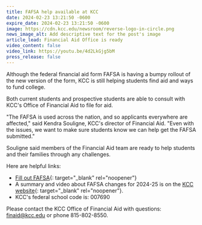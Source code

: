 ```yaml
---
title: FAFSA help available at KCC
date: 2024-02-23 13:21:50 -0600
expire_date: 2024-02-23 13:21:50 -0600
image: https://cdn.kcc.edu/newsroom/reverse-logo-in-circle.png
news_image_alt: Add descriptive text for the post's image
article_lead: Financial Aid Office is ready
video_content: false
video_link: https://youtu.be/4d2LkGjg5bM
press_release: false
---
```

Although the federal financial aid form FAFSA is having a bumpy rollout of the new version of the form, KCC is still helping students find aid and ways to fund college.

Both current students and prospective students are able to consult with KCC's Office of Financial Aid to file for aid.

"The FAFSA is used across the nation, and so applicants everywhere are affected," said Kendra Souligne, KCC's director of Financial Aid. "Even with the issues, we want to make sure students know we can help get the FAFSA submitted."

Souligne said members of the Financial Aid team are ready to help students and their families through any challenges.&nbsp;

Here are helpful links:

* [Fill out FAFSA](https://studentaid.gov/h/apply-for-aid/fafsa){: target="_blank" rel="noopener"}
* A summary and video about FAFSA changes for 2024-25 is on the&nbsp;[KCC website](https://www.kcc.edu/tuition-and-aid/financial-aid/?utm_medium=newsroom&amp;utm_campaign=available-fafsa-24-25){: target="_blank" rel="noopener"}.&nbsp;
* KCC's federal school code is: 007690

Please contact the KCC Office of Financial Aid with questions: finaid@kcc.edu or phone 815-802-8550.